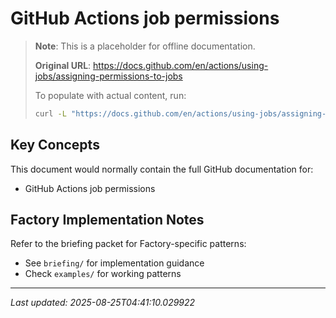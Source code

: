 # GitHub Actions job permissions

> **Note**: This is a placeholder for offline documentation.
> 
> **Original URL**: https://docs.github.com/en/actions/using-jobs/assigning-permissions-to-jobs
> 
> To populate with actual content, run:
> ```bash
> curl -L "https://docs.github.com/en/actions/using-jobs/assigning-permissions-to-jobs" > vendor/docs/actions-permissions.html
> ```

## Key Concepts

This document would normally contain the full GitHub documentation for:
- GitHub Actions job permissions

## Factory Implementation Notes

Refer to the briefing packet for Factory-specific patterns:
- See `briefing/` for implementation guidance
- Check `examples/` for working patterns

---
*Last updated: 2025-08-25T04:41:10.029922*
